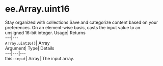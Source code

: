  
#  ee.Array.uint16 
Stay organized with collections  Save and categorize content based on your preferences. 
On an element-wise basis, casts the input value to an unsigned 16-bit integer. Usage| Returns  
---|---  
`Array.uint16()`| Array  
Argument| Type| Details  
---|---|---  
this: `input`| Array| The input array.  
